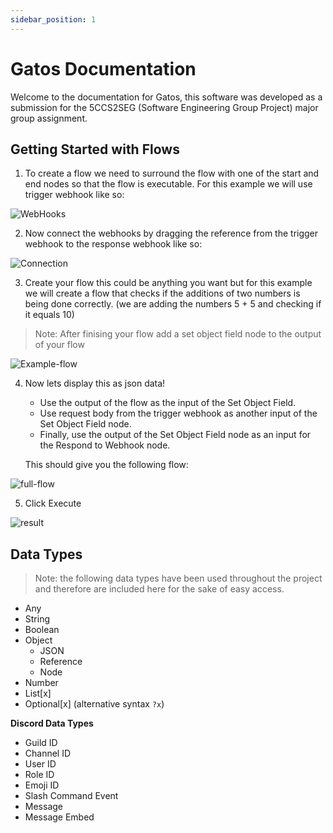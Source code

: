 ```yaml
---
sidebar_position: 1
---
```


# Gatos Documentation

Welcome to the documentation for Gatos, this software was developed as a submission for the 5CCS2SEG (Software Engineering Group Project) major group assignment.

## Getting Started with Flows

1. To create a flow we need to surround the flow with one of the start and end nodes so that the flow is executable. For this example we will use trigger webhook like so:

![WebHooks](/img/flow/start-end.png)

2. Now connect the webhooks by dragging the reference from the trigger webhook to the response webhook like so:

![Connection](/img/flow/connect-webhook.png)

3. Create your flow this could be anything you want but for this example we will create a flow that checks if the additions of two numbers is being done correctly. (we are adding the numbers 5 + 5 and checking if it equals 10)

> Note: After finising your flow add a set object field node to the output of your flow

![Example-flow](/img/flow/example-flow.png)

4. Now lets display this as json data!

   - Use the output of the flow as the input of the Set Object Field.
   - Use request body from the trigger webhook as another input of the Set Object Field node.
   - Finally, use the output of the Set Object Field node as an input for the Respond to Webhook node.

   This should give you the following flow:

![full-flow](/img/flow/full-flow.png)

5. Click Execute

![result](/img/flow/result.png)

## Data Types

> Note: the following data types have been used throughout the project and therefore are included here for the sake of easy access.

- Any
- String
- Boolean
- Object
  - JSON
  - Reference
  - Node
- Number
- List[x]
- Optional[x] (alternative syntax `?x`)

**Discord Data Types**

- Guild ID
- Channel ID
- User ID
- Role ID
- Emoji ID
- Slash Command Event
- Message
- Message Embed
